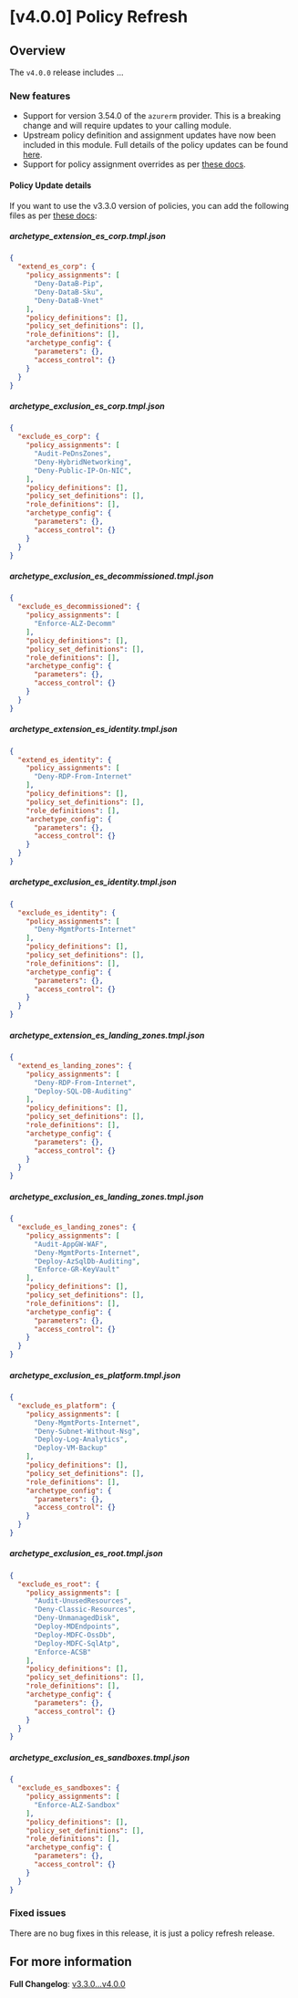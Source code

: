 # [v4.0.0] Policy Refresh

## Overview

The `v4.0.0` release includes ...

### New features

- Support for version 3.54.0 of the `azurerm` provider. This is a breaking change and will require updates to your calling module.
- Upstream policy definition and assignment updates have now been included in this module. Full details of the policy updates can be found [here](https://github.com/Azure/Enterprise-Scale/wiki/Whats-new#april-2023).
- Support for policy assignment overrides as per [these docs](https://learn.microsoft.com/en-gb/azure/governance/policy/concepts/assignment-structure#overrides-preview).

#### Policy Update details

If you want to use the v3.3.0 version of policies, you can add the following files as per [these docs](https://github.com/Azure/terraform-azurerm-caf-enterprise-scale/wiki/%5BExamples%5D-Expand-Built-in-Archetype-Definitions):

##### archetype_extension_es_corp.tmpl.json

```json
{
  "extend_es_corp": {
    "policy_assignments": [
      "Deny-DataB-Pip",
      "Deny-DataB-Sku",
      "Deny-DataB-Vnet"
    ],
    "policy_definitions": [],
    "policy_set_definitions": [],
    "role_definitions": [],
    "archetype_config": {
      "parameters": {},
      "access_control": {}
    }
  }
}
```

##### archetype_exclusion_es_corp.tmpl.json

```json
{
  "exclude_es_corp": {
    "policy_assignments": [
      "Audit-PeDnsZones",
      "Deny-HybridNetworking",
      "Deny-Public-IP-On-NIC",
    ],
    "policy_definitions": [],
    "policy_set_definitions": [],
    "role_definitions": [],
    "archetype_config": {
      "parameters": {},
      "access_control": {}
    }
  }
}
```

##### archetype_exclusion_es_decommissioned.tmpl.json

```json
{
  "exclude_es_decommissioned": {
    "policy_assignments": [
      "Enforce-ALZ-Decomm"
    ],
    "policy_definitions": [],
    "policy_set_definitions": [],
    "role_definitions": [],
    "archetype_config": {
      "parameters": {},
      "access_control": {}
    }
  }
}
```

##### archetype_extension_es_identity.tmpl.json

```json
{
  "extend_es_identity": {
    "policy_assignments": [
      "Deny-RDP-From-Internet"
    ],
    "policy_definitions": [],
    "policy_set_definitions": [],
    "role_definitions": [],
    "archetype_config": {
      "parameters": {},
      "access_control": {}
    }
  }
}
```

##### archetype_exclusion_es_identity.tmpl.json

```json
{
  "exclude_es_identity": {
    "policy_assignments": [
      "Deny-MgmtPorts-Internet"
    ],
    "policy_definitions": [],
    "policy_set_definitions": [],
    "role_definitions": [],
    "archetype_config": {
      "parameters": {},
      "access_control": {}
    }
  }
}
```

##### archetype_extension_es_landing_zones.tmpl.json

```json
{
  "extend_es_landing_zones": {
    "policy_assignments": [
      "Deny-RDP-From-Internet",
      "Deploy-SQL-DB-Auditing"
    ],
    "policy_definitions": [],
    "policy_set_definitions": [],
    "role_definitions": [],
    "archetype_config": {
      "parameters": {},
      "access_control": {}
    }
  }
}
```

##### archetype_exclusion_es_landing_zones.tmpl.json

```json
{
  "exclude_es_landing_zones": {
    "policy_assignments": [
      "Audit-AppGW-WAF",
      "Deny-MgmtPorts-Internet",
      "Deploy-AzSqlDb-Auditing",
      "Enforce-GR-KeyVault"
    ],
    "policy_definitions": [],
    "policy_set_definitions": [],
    "role_definitions": [],
    "archetype_config": {
      "parameters": {},
      "access_control": {}
    }
  }
}
```

##### archetype_exclusion_es_platform.tmpl.json

```json
{
  "exclude_es_platform": {
    "policy_assignments": [
      "Deny-MgmtPorts-Internet",
      "Deny-Subnet-Without-Nsg",
      "Deploy-Log-Analytics",
      "Deploy-VM-Backup"
    ],
    "policy_definitions": [],
    "policy_set_definitions": [],
    "role_definitions": [],
    "archetype_config": {
      "parameters": {},
      "access_control": {}
    }
  }
}
```

##### archetype_exclusion_es_root.tmpl.json

```json
{
  "exclude_es_root": {
    "policy_assignments": [
      "Audit-UnusedResources",
      "Deny-Classic-Resources",
      "Deny-UnmanagedDisk",
      "Deploy-MDEndpoints",
      "Deploy-MDFC-OssDb",
      "Deploy-MDFC-SqlAtp",
      "Enforce-ACSB"
    ],
    "policy_definitions": [],
    "policy_set_definitions": [],
    "role_definitions": [],
    "archetype_config": {
      "parameters": {},
      "access_control": {}
    }
  }
}
```

##### archetype_exclusion_es_sandboxes.tmpl.json

```json
{
  "exclude_es_sandboxes": {
    "policy_assignments": [
      "Enforce-ALZ-Sandbox"
    ],
    "policy_definitions": [],
    "policy_set_definitions": [],
    "role_definitions": [],
    "archetype_config": {
      "parameters": {},
      "access_control": {}
    }
  }
}
```

### Fixed issues

There are no bug fixes in this release, it is just a policy refresh release.

## For more information

**Full Changelog**: [v3.3.0...v4.0.0](https://github.com/Azure/terraform-azurerm-caf-enterprise-scale/compare/v3.3.0...v4.0.0)
